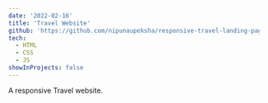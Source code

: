```yaml
---
date: '2022-02-16'
title: 'Travel Website'
github: 'https://github.com/nipunaupeksha/responsive-travel-landing-page'
tech:
  - HTML
  - CSS
  - JS
showInProjects: false
---
```


A responsive Travel website.